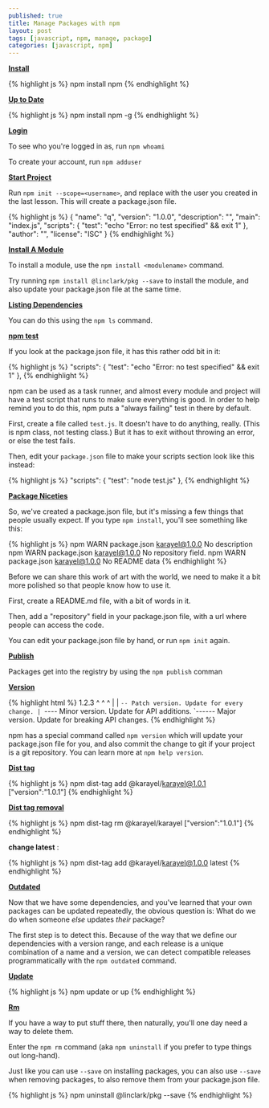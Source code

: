 ```yaml
---
published: true
title: Manage Packages with npm
layout: post
tags: [javascript, npm, manage, package]
categories: [javascript, npm]
---
```

<b><u>Install</u></b>

{% highlight js %}
npm install npm
{% endhighlight %}

<b><u>Up to Date</u></b>

{% highlight js %}
npm install npm -g
{% endhighlight %}

<b><u>Login</u></b>

To see who you're logged in as, run `npm whoami`

To create your account, run `npm adduser`

<b><u>Start Project</u></b>

Run `npm init --scope=<username>`, and replace <username> with the user
you created in the last lesson. This will create a package.json file.

{% highlight js %}
{
  "name": "q",
  "version": "1.0.0",
  "description": "",
  "main": "index.js",
  "scripts": {
    "test": "echo \"Error: no test specified\" && exit 1"
  },
  "author": "",
  "license": "ISC"
}
{% endhighlight %}

<b><u>Install A Module</u></b>

To install a module, use the `npm install <modulename>` command.

Try running `npm install @linclark/pkg --save` to install the module, and also
update your package.json file at the same time.

<b><u>Listing Dependencies</u></b>

You can do this using the `npm ls` command.

<b><u>npm test</u></b>

If you look at the package.json file, it has this rather odd bit in it:

{% highlight js %}
  "scripts": {
    "test": "echo \"Error: no test specified\" && exit 1"
  },
{% endhighlight %}

npm can be used as a task runner, and almost every module and project
will have a test script that runs to make sure everything is good.  In
order to help remind you to do this, npm puts a "always failing" test
in there by default.

First, create a file called `test.js`.  It doesn't have to do anything,
really.  (This is npm class, not testing class.)  But it has to exit
without throwing an error, or else the test fails.

Then, edit your `package.json` file to make your scripts section look like
this instead:

{% highlight js %}
  "scripts": {
    "test": "node test.js"
  },
{% endhighlight %}

<b><u>Package Niceties</u></b>

So, we've created a package.json file, but it's missing a few things
that people usually expect.  If you type `npm install`, you'll see
something like this:

{% highlight js %}
npm WARN package.json karayel@1.0.0 No description
npm WARN package.json karayel@1.0.0 No repository field.
npm WARN package.json karayel@1.0.0 No README data
{% endhighlight %}

Before we can share this work of art with the world, we need to make
it a bit more polished so that people know how to use it.

First, create a README.md file, with a bit of words in it.

Then, add a "repository" field in your package.json file, with a url
where people can access the code.

You can edit your package.json file by hand, or run `npm init` again.

<b><u>Publish</u></b>

Packages get into the registry by using the `npm publish` comman

<b><u>Version</u></b>

{% highlight html %}
 1.2.3
  ^ ^ ^
  | | `-- Patch version. Update for every change.
  | `---- Minor version. Update for API additions.
  `------ Major version. Update for breaking API changes.
{% endhighlight %}

npm has a special command called `npm version` which will update your
package.json file for you, and also commit the change to git if your
project is a git repository.  You can learn more at `npm help version`.

<b><u>Dist tag</u></b>

{% highlight js %}
npm dist-tag add @karayel/karayel@1.0.1 ["version":"1.0.1"]
{% endhighlight %}

<b><u>Dist tag removal</u></b>

{% highlight js %}
npm dist-tag rm @karayel/karayel ["version":"1.0.1"]
{% endhighlight %}

<b>change latest</b> : 

{% highlight js %}
npm dist-tag add @karayel/karayel@1.0.0 latest
{% endhighlight %}

<b><u>Outdated</u></b>

Now that we have some dependencies, and you've learned that your own
packages can be updated repeatedly, the obvious question is: What do
we do when someone *else* updates *their* package?

The first step is to detect this.  Because of the way that we define
our dependencies with a version range, and each release is a unique
combination of a name and a version, we can detect compatible releases
programmatically with the `npm outdated` command.

<b><u>Update</u></b>

{% highlight js %}
npm update or up
{% endhighlight %}

<b><u>Rm</u></b>

If you have a way to put stuff there, then naturally, you'll one
day need a way to delete them.

Enter the `npm rm` command (aka `npm uninstall` if you prefer to
type things out long-hand).	

Just like you can use `--save` on installing packages, you can also
use `--save` when removing packages, to also remove them from your
package.json file.

{% highlight js %}
npm uninstall @linclark/pkg --save
{% endhighlight %}